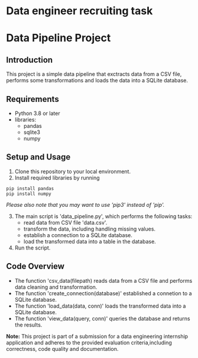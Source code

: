 # Data engineer recruiting task
# Data Pipeline Project 

## Introduction 
This project is a simple data pipeline that exctracts data from a CSV file, performs some transformations and loads the data into a SQLite database.

## Requirements 
- Python 3.8 or later 
- libraries:
    - pandas
    - sqlite3
    - numpy

## Setup and Usage 
1. Clone this repository to your local environment.
2. Install required libraries by running
```
pip install pandas
pip install numpy
```

_Please also note that you may want to use 'pip3' instead of 'pip'._

3. The main script is 'data_pipeline.py', which performs the following tasks:
    - read data from CSV file 'data.csv'.
    - transform the data, including handling missing values.
    - establish a connection to a SQLite database.
    - load the transformed data into a table in the database.
4. Run the script.

## Code Overview
- The function 'csv_data(filepath) reads data from a CSV file and performs data cleaning and transformation.
- The function 'create_connection(database)' established a connetion to a SQLite database.
- The function 'load_data(data, conn)' loads the transformed data into a SQLite database.
- The function 'view_data(query, conn)' queries the database and returns the results.

**Note:** This project is part of a submission for a data engineering internship application and adheres to the provided evaluation criteria,including correctness, code quality and documentation.

